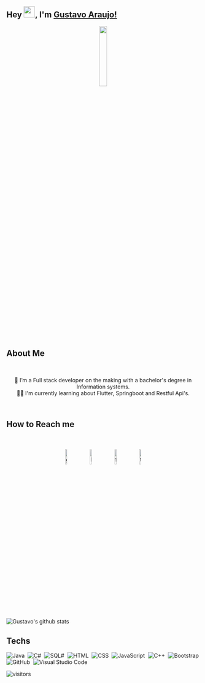 ## Hey <img src="https://github.com/TheDudeThatCode/TheDudeThatCode/blob/master/Assets/Hi.gif" width="29px">, I'm [Gustavo Araujo!](https://www.linkedin.com/in/gustavodzn/) 

<p align="center">
<img width="20%" src="https://img.icons8.com/ios-filled/96/000000/programming.png"/>
</p>
<BR>
  
## About Me
<br>
<p align="center">
🌱 I’m a Full stack developer on the making with a bachelor's degree in Information systems. </br>
👨‍💻  I'm currently learning about Flutter, Springboot and Restful Api's. </br>
</p>
<br />	
  
## How to Reach me
<br>
<p align="center">
	<a href="https://github.com/gustavodvp"><img alt="github" width="10%" style="padding:5px" src="https://img.icons8.com/clouds/100/000000/github.png"/></a>
	<a href="https://www.linkedin.com/in/gustavodzn/"><img alt="linkedin" width="10%" style="padding:5px" src="https://img.icons8.com/clouds/100/000000/linkedin.png"/></a>
	<a href="https://www.facebook.com/gustavodzn/"><img alt="facebook" width="10%" style="padding:5px" src="https://img.icons8.com/clouds/100/000000/facebook-new.png"/></a>
	<a href="https://twitter.com/gustavodvp"><img alt="twitter" width="10%" style="padding:5px" src="https://img.icons8.com/clouds/100/000000/twitter.png"/></a>
</p>
<br />

![Gustavo's github stats](https://github-readme-stats.vercel.app/api?username=gustavodvp&show_icons=true&hide_border=true)&nbsp;&nbsp;

## Techs

![Java](https://img.shields.io/badge/-Java-05122A?style=flat&logo=Java&logoColor=FFA518)&nbsp;
![C#](https://img.shields.io/badge/-CSharp-05122A?style=flat&logo=C#&logoColor=FFA518)&nbsp;
![SQL#](https://img.shields.io/badge/-SQL-05122A?style=flat&logo=SQL&logoColor=FFA518)&nbsp;
![HTML](https://img.shields.io/badge/-HTML-05122A?style=flat&logo=HTML5)&nbsp;
![CSS](https://img.shields.io/badge/-CSS-05122A?style=flat&logo=CSS3&logoColor=1572B6)&nbsp;
![JavaScript](https://img.shields.io/badge/-JavaScript-05122A?style=flat&logo=javascript)&nbsp;
![C++](https://img.shields.io/badge/-C++-05122A?style=flat&logo=C%2B%2B&logoColor=00599C)&nbsp;
![Bootstrap](https://img.shields.io/badge/-Bootstrap-05122A?style=flat&logo=bootstrap&logoColor=563D7C)\
![GitHub](https://img.shields.io/badge/-GitHub-05122A?style=flat&logo=github)&nbsp;
![Visual Studio Code](https://img.shields.io/badge/-Visual%20Studio%20Code-05122A?style=flat&logo=visual-studio-code&logoColor=007ACC)&nbsp;


![visitors](https://visitor-badge.laobi.icu/badge?page_id=gustavodvp.gustavodvp)
